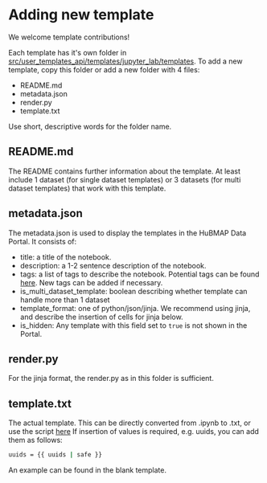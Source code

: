 # Adding new template
We welcome template contributions!

Each template has it's own folder in [src/user_templates_api/templates/jupyter_lab/templates](https://github.com/hubmapconsortium/user-templates-api/tree/development/src/user_templates_api/templates/jupyter_lab/templates). To add a new template, copy this folder or add a new folder with 4 files: 
- README.md
- metadata.json
- render.py
- template.txt 

Use short, descriptive words for the folder name.

## README.md
The README contains further information about the template. At least include 1 dataset (for single dataset templates) or 3 datasets (for multi dataset templates) that work with this template.


## metadata.json
The metadata.json is used to display the templates in the HuBMAP Data Portal. It consists of: 
- title: a title of the notebook.
- description: a 1-2 sentence description of the notebook.
- tags: a list of tags to describe the notebook. Potential tags can be found [here](https://github.com/hubmapconsortium/user-templates-api/tree/development/src/tags.json). New tags can be added if necessary. 
- is_multi_dataset_template: boolean describing whether template can handle more than 1 dataset
- template_format: one of python/json/jinja. We recommend using jinja, and describe the insertion of cells for jinja below.
- is_hidden: Any template with this field set to `true` is not shown in the Portal.


## render.py
For the jinja format, the render.py as in this folder is sufficient.


## template.txt
The actual template. This can be directly converted from .ipynb to .txt, or use the script [here](https://github.com/hubmapconsortium/user-templates-api/blob/development/src/user_templates_api/templates/jupyter_lab/utils/convert-templates/README.md) If insertion of values is required, e.g. uuids, you can add them as follows: 
```sh
uuids = {{ uuids | safe }}
```
An example can be found in the blank template.
